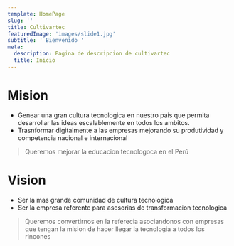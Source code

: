 ```yaml
---
template: HomePage
slug: ''
title: Cultivartec
featuredImage: 'images/slide1.jpg'
subtitle: ' Bienvenido '
meta:
  description: Pagina de descripcion de cultivartec
  title: Inicio
---
```


# Mision

- Genear una gran cultura tecnologica en nuestro pais que permita desarrollar las ideas escalablemente en todos los ambitos.
- Trasnformar digitalmente a las empresas mejorando su produtividad y competencia nacional e internacional

> Queremos mejorar la educacion tecnologoca en el Perú

# Vision

- Ser la mas grande comunidad de cultura tecnologica
- Ser la empresa referente para asesorias de transformacion tecnologica

> Queremos convertirnos en la referecia asociandonos con empresas que tengan la mision de hacer llegar la tecnologia a todos los rincones
